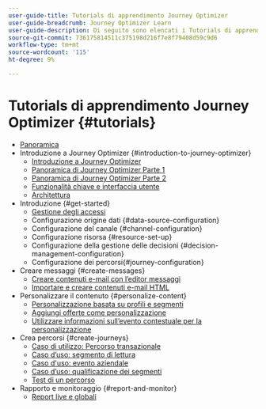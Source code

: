 ```yaml
---
user-guide-title: Tutorials di apprendimento Journey Optimizer
user-guide-breadcrumb: Journey Optimizer Learn
user-guide-description: Di seguito sono elencati i Tutorials di apprendimento di Journey Optimizer.
source-git-commit: 736175814511c375198d216f7e8f79408d59c9d6
workflow-type: tm+mt
source-wordcount: '115'
ht-degree: 9%

---
```



# Tutorials di apprendimento Journey Optimizer {#tutorials}

+ [Panoramica](/help/overview.md)
+ Introduzione a Journey Optimizer {#introduction-to-journey-optimizer}
   + [Introduzione a Journey Optimizer](/help/introduction/introduction.md)
   + [Panoramica di Journey Optimizer Parte 1](/help/introduction/journey-optimizer-overview-part-1.md)
   + [Panoramica di Journey Optimizer Parte 2](/help/introduction/journey-optimizer-overview-part-2.md)
   + [Funzionalità chiave e interfaccia utente](/help/introduction/key-capabilities-and-user-interface.md)
   + [Architettura](/help/introduction/architecture.md)
+ Introduzione {#get-started}
   + [Gestione degli accessi](/help/set-up-access/access-management.md)
   + Configurazione origine dati {#data-source-configuration}
   + Configurazione del canale {#channel-configuration}
   + Configurazione risorsa {#resource-set-up}
   + Configurazione della gestione delle decisioni {#decision-management-configuration}
   + Configurazione dei percorsi{#journey-configuration}
+ Creare messaggi {#create-messages}
   + [Creare contenuti e-mail con l’editor messaggi](/help/create-messages/create-email-content-with-the-message-editor.md)
   + [Importare e creare contenuti e-mail HTML](/help/create-messages/import-and-author-html-email-content.md)
+ Personalizzare il contenuto {#personalize-content}
   + [Personalizzazione basata su profili e segmenti](/help/personalize-content/profile-and-segment-membership-based-personalization.md)
   + [Aggiungi offerte come personalizzazione](/help/personalize-content/add-offer-decisioning-to-messages.md)
   + [Utilizzare informazioni sull’evento contestuale per la personalizzazione](/help/personalize-content/use-contextual-event-information-for-personalization.md)
+ Crea percorsi {#create-journeys}
   + [Caso di utilizzo: Percorso transazionale](/help/create-journeys/use-case-transactional-journey.md)
   + [Caso d’uso: segmento di lettura](/help/create-journeys/use-case-read-segment.md)
   + [Caso d&#39;uso: evento aziendale](/help/create-journeys/use-case-business-event.md)
   + [Caso d’uso: qualificazione dei segmenti](/help/create-journeys/use-case-read-segment-qualification.md)
   + [Test di un percorso](/help/create-journeys/test-a-journey.md)
+ Rapporto e monitoraggio {#report-and-monitor}
   + [Report live e globali](/help/report-and-monitor/live-and-global-reports.md)
